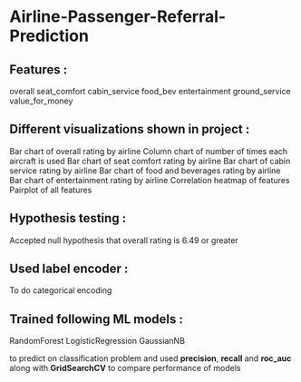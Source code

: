 # Airline-Passenger-Referral-Prediction

## Features :
overall
seat_comfort
cabin_service
food_bev
entertainment
ground_service
value_for_money

## Different visualizations shown in project :
Bar chart of overall rating by airline
Column chart of number of times each aircraft is used
Bar chart of seat comfort rating by airline
Bar chart of cabin service rating by airline
Bar chart of food and beverages rating by airline
Bar chart of entertainment rating by airline
Correlation heatmap of features
Pairplot of all features

## Hypothesis testing : 
Accepted null hypothesis that overall rating is 6.49 or greater

## Used label encoder : 
To do categorical encoding

## Trained following ML models : 
RandomForest
LogisticRegression
GaussianNB

to predict on classification problem and used **precision**, **recall** and **roc_auc** along with **GridSearchCV** to compare performance of models
